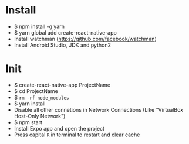 Install
=====
* $ npm install -g yarn
* $ yarn global add create-react-native-app
* Install watchman (https://github.com/facebook/watchman)
* Install Android Studio, JDK and python2

Init
======
* $ create-react-native-app ProjectName
* $ cd ProjectName
* $ `rm -rf node_modules`
* $ yarn install
* Disable all other connetions in Network Connections (Like "VirtualBox Host-Only Network")
* $ npm start
* Install Expo app and open the project
* Press capital `R` in terminal to restart and clear cache
